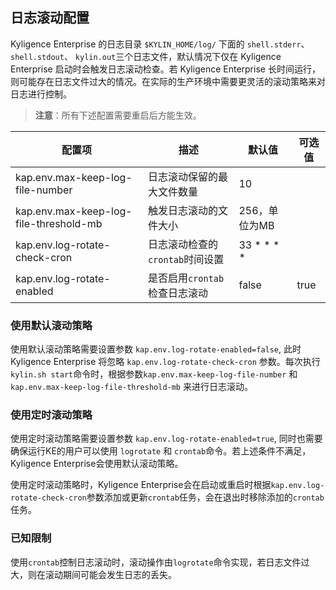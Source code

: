 ## 日志滚动配置

Kyligence Enterprise 的日志目录 `$KYLIN_HOME/log/` 下面的 `shell.stderr`、 `shell.stdout`、 `kylin.out`三个日志文件，默认情况下仅在 Kyligence Enterprise 启动时会触发日志滚动检查。若 Kyligence Enterprise 长时间运行，则可能存在日志文件过大的情况。在实际的生产环境中需要更灵活的滚动策略来对日志进行控制。

> **注意**：所有下述配置需要重启后方能生效。

| 配置项                                   | 描述                             | 默认值         | 可选值    |
| -----------------------------------------| --------------------------------| -------------- | ---------|
| kap.env.max-keep-log-file-number         | 日志滚动保留的最大文件数量        | 10             |          |
| kap.env.max-keep-log-file-threshold-mb   | 触发日志滚动的文件大小            | 256，单位为MB   |          |
| kap.env.log-rotate-check-cron            | 日志滚动检查的`crontab`时间设置     | 33 \* \* \* \*     |          |
| kap.env.log-rotate-enabled               | 是否启用`crontab`检查日志滚动       | false          | true     |

### 使用默认滚动策略

使用默认滚动策略需要设置参数 `kap.env.log-rotate-enabled=false`, 此时 Kyligence Enterprise 将忽略 `kap.env.log-rotate-check-cron` 参数。每次执行`kylin.sh start`命令时，根据参数`kap.env.max-keep-log-file-number` 和 `kap.env.max-keep-log-file-threshold-mb` 来进行日志滚动。 

### 使用定时滚动策略

使用定时滚动策略需要设置参数 `kap.env.log-rotate-enabled=true`, 同时也需要确保运行KE的用户可以使用 `logrotate` 和 `crontab`命令。若上述条件不满足，Kyligence Enterprise会使用默认滚动策略。

使用定时滚动策略时，Kyligence Enterprise会在启动或重启时根据`kap.env.log-rotate-check-cron`参数添加或更新`crontab`任务，会在退出时移除添加的`crontab`任务。

### 已知限制

使用`crontab`控制日志滚动时，滚动操作由`logrotate`命令实现，若日志文件过大，则在滚动期间可能会发生日志的丢失。
